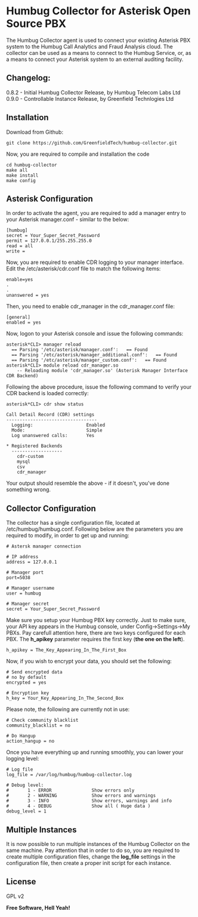 Humbug Collector for Asterisk Open Source PBX
=============================================
The Humbug Collector agent is used to connect your existing Asterisk PBX system to the Humbug Call Analytics and Fraud Analysis cloud.
The collector can be used as a means to connect to the Humbug Service, or, as a means to connect your Asterisk system to an external auditing facility.

Changelog:
----------
0.8.2 - Initial Humbug Collector Release, by Humbug Telecom Labs Ltd
0.9.0 - Controllable Instance Release, by Greenfield Technlogies Ltd

Installation
------------
Download from Github:

```
git clone https://github.com/GreenfieldTech/humbug-collector.git
```

Now, you are required to compile and installation the code
```
cd humbug-collector
make all
make install
make config
```

Asterisk Configuration
----------------------
In order to activate the agent, you are required to add a manager entry to your Asterisk manager.conf - similar to the below:

```
[humbug]
secret = Your_Super_Secret_Password
permit = 127.0.0.1/255.255.255.0
read = all 
write = 
```

Now, you are required to enable CDR logging to your manager interface. Edit the /etc/asterisk/cdr.conf file to match the following items:
```
enable=yes
.
.
unanswered = yes
```

Then, you need to enable cdr_manager in the cdr_manager.conf file:
```
[general]
enabled = yes
```

Now, logon to your Asterisk console and issue the following commands:
```
asterisk*CLI> manager reload 
  == Parsing '/etc/asterisk/manager.conf':   == Found
  == Parsing '/etc/asterisk/manager_additional.conf':   == Found
  == Parsing '/etc/asterisk/manager_custom.conf':   == Found
asterisk*CLI> module reload cdr_manager.so 
    -- Reloading module 'cdr_manager.so' (Asterisk Manager Interface CDR Backend)  
```

Following the above procedure, issue the following command to verify your CDR backend is loaded correctly:

```
asterisk*CLI> cdr show status

Call Detail Record (CDR) settings
----------------------------------
  Logging:                    Enabled
  Mode:                       Simple
  Log unanswered calls:       Yes

* Registered Backends
  -------------------
    cdr-custom
    mysql
    csv
    cdr_manager

```

Your output should resemble the above - if it doesn't, you've done something wrong.

Collector Configuration
-----------------------
The collector has a single configuration file, located at /etc/humbug/humbug.conf. Following below are the parameters you are required to modify, in order to get up and running:

```
# Astersk manager connection

# IP address
address = 127.0.0.1

# Manager port
port=5038

# Manager username
user = humbug

# Manager secret
secret = Your_Super_Secret_Password
```
Make sure you setup your Humbug PBX key correctly. Just to make sure, your API key appears in the Humbug console, under Config->Settings->My PBXs. Pay carefull attention here, there are two keys configured for each PBX. The **h_apikey** parameter requires the first key (**the one on the left**).

```
h_apikey = The_Key_Appearing_In_The_First_Box
```
Now, if you wish to encrypt your data, you should set the following:
```
# Send encrypted data
# no by default
encrypted = yes

# Encryption key
h_key = Your_Key_Appearing_In_The_Second_Box
```
Please note, the following are currently not in use:
```
# Check community blacklist
community_blacklist = no

# Do Hangup
action_hangup = no 
```
Once you have everything up and running smoothly, you can lower your logging level:
```
# Log file
log_file = /var/log/humbug/humbug-collector.log

# Debug level:
#       1 - ERROR               Show errors only
#       2 - WARNING             Show errors and warnings
#       3 - INFO                Show errors, warnings and info
#       4 - DEBUG               Show all ( Huge data )
debug_level = 1
```
Multiple Instances
------------------
It is now possible to run multiple instances of the Humbug Collector on the same machine. Pay attention that in order to do so, you are required to create multiple configuration files, change the **log_file** settings in the configuration file, then create a proper init script for each instance. 

License
-------
GPL v2


**Free Software, Hell Yeah!**

[Humbug Telecom Labs]:http://www.humbuglabs.org/
[Greenfield Technologies]:http://www.greenfieldtech.net/
[Nir Simionovich]:http://www.simionovich.com
